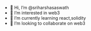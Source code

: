 - 👋 Hi, I’m @sriharshasaswath
- 👀 I’m interested in web3
- 🌱 I’m currently learning react,solidity
- 💞️ I’m looking to collaborate on web3

<!---
sriharshasaswath/sriharshasaswath is a ✨ special ✨ repository because its `README.md` (this file) appears on your GitHub profile.
You can click the Preview link to take a look at your changes.
--->
